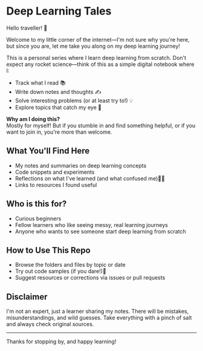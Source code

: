 # Deep Learning Tales

Hello traveller! 👋

Welcome to my little corner of the internet—I'm not sure why you're here, but since you are, let me take you along on my deep learning journey!

This is a personal series where I learn deep learning from scratch. Don't expect any rocket science—think of this as a simple digital notebook where I:

- Track what I read 📚
- Write down notes and thoughts ✍️
- Solve interesting problems (or at least try to!) 💡
- Explore topics that catch my eye 👀

**Why am I doing this?**  
Mostly for myself! But if you stumble in and find something helpful, or if you want to join in, you're more than welcome.

## What You'll Find Here

- My notes and summaries on deep learning concepts
- Code snippets and experiments
- Reflections on what I've learned (and what confused me)💅🏼
- Links to resources I found useful

## Who is this for?

- Curious beginners
- Fellow learners who like seeing messy, real learning journeys
- Anyone who wants to see someone start deep learning from scratch

## How to Use This Repo

- Browse the folders and files by topic or date
- Try out code samples (if you dare!)🫦
- Suggest resources or corrections via issues or pull requests

## Disclaimer
I'm not an expert, just a learner sharing my notes. There will be mistakes, misunderstandings, and wild guesses. Take everything with a pinch of salt and always check original sources.

---

Thanks for stopping by, and happy learning! 
